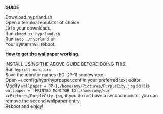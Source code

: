 **GUIDE**<br />

Download hyprland.sh<br />
Open a terminal emulator of choice.<br />
`CD` to your downloads.<br />
Run `chmod +x hyprland.sh`<br />
Run `sudo ./hyprland.sh`<br />
Your system will reboot.<br />

**How to get the wallpaper working.**<br />

INSTALL USING THE ABOVE GUIDE BEFORE DOING THIS.<br />
Run `hyprctl monitors`<br />
Save the monitor names (EG DP-1) somewhere.<br />
Open ~/.config/hypr/hyprpaper.conf in your preferred text editor.<br />
Modify `wallpaper = DP-1,/home/amy/Pictures/PurpleCity.jpg` so it is `wallpaper = [PRINTED MONITOR ID],/home/amy/<br />Pictures/PurpleCity.jpg`, if you do not have a second monitor you can remove the second wallpaper entry.<br />
Reboot and enjoy!<br />
